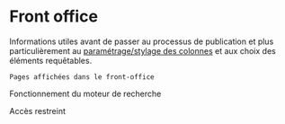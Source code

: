 # Front office

Informations utiles avant de passer au processus de publication et plus particulièrement au [paramétrage/stylage des colonnes](../processuspublication/parametagestylagedescolonnes.md) et aux choix des éléments requêtables.

`Pages affichées dans le front-office` 

Fonctionnement du moteur de recherche

Accès restreint







